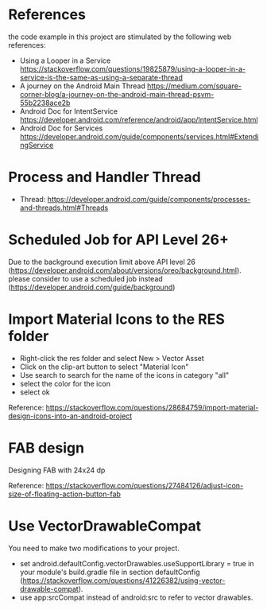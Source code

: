 # References

the code example in this project are stimulated by the following web references:

* Using a Looper in a Service https://stackoverflow.com/questions/19825879/using-a-looper-in-a-service-is-the-same-as-using-a-separate-thread
* A journey on the Android Main Thread https://medium.com/square-corner-blog/a-journey-on-the-android-main-thread-psvm-55b2238ace2b
* Android Doc for IntentService https://developer.android.com/reference/android/app/IntentService.html
* Android Doc for Services https://developer.android.com/guide/components/services.html#ExtendingService

# Process and Handler Thread
* Thread: https://developer.android.com/guide/components/processes-and-threads.html#Threads

# Scheduled Job for API Level 26+
 
 Due to the background execution limit above API level 26 (https://developer.android.com/about/versions/oreo/background.html). 
 please consider to use a scheduled job instead (https://developer.android.com/guide/background)
 
# Import Material Icons to the RES folder

* Right-click the res folder and select New > Vector Asset
* Click on the clip-art button to select "Material Icon"
* Use search to search for the name of the icons in category "all"
* select the color for the icon
* select ok

Reference: https://stackoverflow.com/questions/28684759/import-material-design-icons-into-an-android-project

# FAB design

Designing FAB with 24x24 dp 

Reference: https://stackoverflow.com/questions/27484126/adjust-icon-size-of-floating-action-button-fab

# Use VectorDrawableCompat
You need to make two modifications to your project. 

* set android.defaultConfig.vectorDrawables.useSupportLibrary = true in your module's build.gradle file in section defaultConfig (https://stackoverflow.com/questions/41226382/using-vector-drawable-compat). 
* use app:srcCompat instead of android:src to refer to vector drawables.